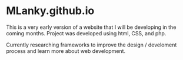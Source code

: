 # MLanky.github.io
This is a very early version of a website that I will be developing in the coming months. Project was developed using html, CSS, and php. 

Currently researching frameworks to improve the design / develoment process and learn more about web development. 
